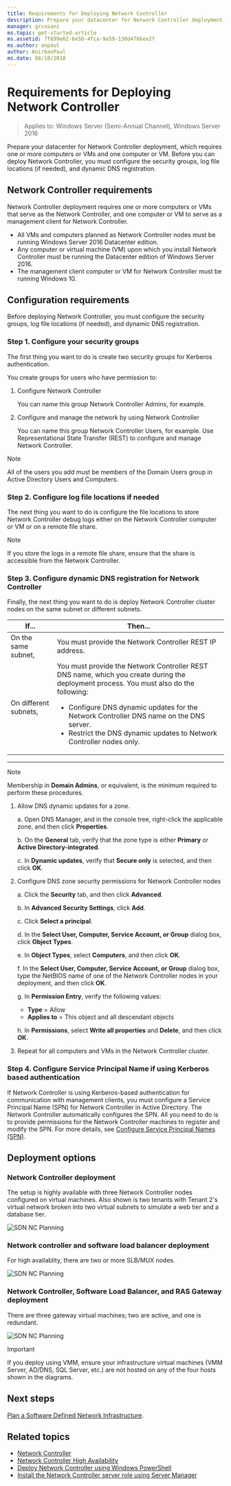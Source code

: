 ```yaml
---
title: Requirements for Deploying Network Controller
description: Prepare your datacenter for Network Controller deployment, which requires one or more computers or VMs and one computer or VM. Before you can deploy Network Controller, you must configure the security groups, log file locations (if needed), and dynamic DNS registration.
manager: grcusanz
ms.topic: get-started-article
ms.assetid: 7f899e62-6e5b-4fca-9a59-130d4766ee2f
ms.author: anpaul
author: AnirbanPaul
ms.date: 08/10/2018
---
```

# Requirements for Deploying Network Controller

>Applies to: Windows Server (Semi-Annual Channel), Windows Server 2016

Prepare your datacenter for Network Controller deployment, which requires one or more computers or VMs and one computer or VM. Before you can deploy Network Controller, you must configure the security groups, log file locations (if needed), and dynamic DNS registration.


## Network Controller requirements

Network Controller deployment requires one or more computers or VMs that serve as the Network Controller, and one computer or VM to serve as a management client for Network Controller.

- All VMs and computers planned as Network Controller nodes must be running Windows Server 2016 Datacenter edition.
- Any computer or virtual machine (VM) upon which you install Network Controller must be running the Datacenter edition of Windows Server 2016.
- The management client computer or VM for Network Controller must be running Windows 10.


## Configuration requirements

Before deploying Network Controller, you must configure the security groups, log file locations (if needed), and dynamic DNS registration.

### Step 1. Configure your security groups

The first thing you want to do is create two security groups for Kerberos authentication.

You create groups for users who have permission to:

1. Configure Network Controller<p>You can name this group Network Controller Admins, for example.
2.  Configure and manage the network by using Network Controller<p>You can name this group Network Controller Users, for example. Use Representational State Transfer (REST) to configure and manage Network Controller.

>[!NOTE]
>All of the users you add must be members of the Domain Users group in Active Directory Users and Computers.

### Step 2. Configure log file locations if needed

The next thing you want to do is configure the file locations to store Network Controller debug logs either on the Network Controller computer or VM or on a remote file share.

>[!NOTE]
>If you store the logs in a remote file share, ensure that the share is accessible from the Network Controller.


### Step 3. Configure dynamic DNS registration for Network Controller

Finally, the next thing you want to do is deploy Network Controller cluster nodes on the same subnet or different subnets.


|         If...         |                                                                                                                                                         Then...                                                                                                                                                         |
|-----------------------|-------------------------------------------------------------------------------------------------------------------------------------------------------------------------------------------------------------------------------------------------------------------------------------------------------------------------|
|  On the same subnet,  |                                                                                                                                You must provide the Network Controller REST IP address.                                                                                                                                 |
| On different subnets, | You must provide the Network Controller REST DNS name, which you create during the deployment process. You must also do the following:<ul><li>Configure DNS dynamic updates for the Network Controller DNS name on the DNS server.</li><li>Restrict the DNS dynamic updates to Network Controller nodes only.</li></ul> |

---

> [!NOTE]
> Membership in **Domain Admins**, or equivalent, is the minimum required to perform these procedures.

1. Allow DNS dynamic updates for a zone.

   a. Open DNS Manager, and in the console tree, right-click the applicable zone, and then click **Properties**.

   b. On the **General** tab, verify that the zone type is either **Primary** or **Active Directory-integrated**.

   c. In **Dynamic updates**, verify that **Secure only** is selected, and then click **OK**.

2. Configure DNS zone security permissions for Network Controller nodes

   a.  Click the **Security** tab, and then click **Advanced**.

   b. In **Advanced Security Settings**, click **Add**.

   c. Click **Select a principal**.

   d. In the **Select User, Computer, Service Account, or Group** dialog box, click **Object Types**.

   e. In **Object Types**, select **Computers**, and then click **OK**.

   f. In the **Select User, Computer, Service Account, or Group** dialog box, type the NetBIOS name of one of the Network Controller nodes in your deployment, and then click **OK**.

   g. In **Permission Entry**, verify the following values:

      - **Type** = Allow
      - **Applies to** = This object and all descendant objects

   h. In **Permissions**, select **Write all properties** and **Delete**, and then click **OK**.

3. Repeat for all computers and VMs in the Network Controller cluster.

### Step 4. Configure Service Principal Name if using Kerberos based authentication

If Network Controller is using Kerberos-based authentication for communication with management clients, you must configure a Service Principal Name (SPN) for Network Controller in Active Directory. The Network Controller automatically configures the SPN. All you need to do is to provide permissions for the Network Controller machines to register and modify the SPN. For more details, see [Configure Service Principal Names (SPN)](../security/kerberos-with-spn.md#configure-service-principal-names-spn).

## Deployment options

### Network Controller deployment

The setup is highly available with three Network Controller nodes  configured on virtual machines. Also shown is two tenants with Tenant 2's virtual network broken into two virtual subnets to simulate a web tier and a database tier.

![SDN NC Planning](../../media/Plan-a-Software-Defined-Network-Infrastructure/SDN-NC-Planning.png)

### Network controller and software load balancer deployment

For high availablity, there are two or more SLB/MUX nodes.

![SDN NC Planning](../../media/Plan-a-Software-Defined-Network-Infrastructure/SDN-SLB-Deployment.png)

### Network Controller, Software Load Balancer, and RAS Gateway deployment

There are three gateway virtual machines; two are active, and one is redundant.

![SDN NC Planning](../../media/Plan-a-Software-Defined-Network-Infrastructure/SDN-GW-Deployment.png)

>[!IMPORTANT]
>If you deploy using VMM, ensure your infrastructure virtual machines (VMM Server, AD/DNS, SQL Server, etc.) are not hosted on any of the four hosts shown in the diagrams.


## Next steps
[Plan a Software Defined Network Infrastructure](./plan-a-software-defined-network-infrastructure.md).

## Related topics
- [Network Controller](../technologies/network-controller/Network-Controller.md)
- [Network Controller High Availability](../technologies/network-controller/network-controller-high-availability.md)
- [Deploy Network Controller using Windows PowerShell](../deploy/Deploy-Network-Controller-using-Windows-PowerShell.md)
- [Install the Network Controller server role using Server Manager](../technologies/network-controller/Install-the-Network-Controller-server-role-using-Server-Manager.md)